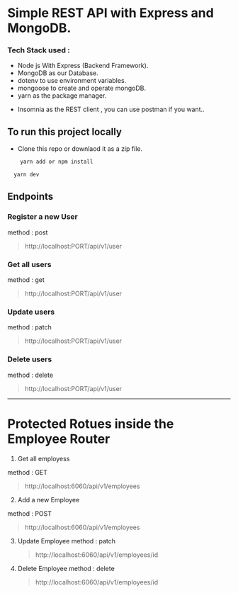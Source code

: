 # Simple REST API with Express and MongoDB.

### Tech Stack used :

- Node js With Express (Backend Framework).
- MongoDB as our Database.
- dotenv to use environment variables.
- mongoose to create and operate mongoDB.
- yarn as the package manager.

* Insomnia as the REST client , you can use postman if you want..

## To run this project locally

- Clone this repo or downlaod it as a zip file.

```sh
    yarn add or npm install
```

```sh
  yarn dev
```

## Endpoints

### Register a new User

method : post

> http://localhost:PORT/api/v1/user

### Get all users

method : get

> http://localhost:PORT/api/v1/user

### Update users

method : patch

> http://localhost:PORT/api/v1/user

### Delete users

method : delete

> http://localhost:PORT/api/v1/user

---

# Protected Rotues inside the Employee Router

1. Get all employess

method : GET

> http://localhost:6060/api/v1/employees

2. Add a new Employee

method : POST

> http://localhost:6060/api/v1/employees

3. Update Employee
   method : patch

   > http://localhost:6060/api/v1/employees/id

4. Delete Employee
   method : delete
   > http://localhost:6060/api/v1/employees/id
